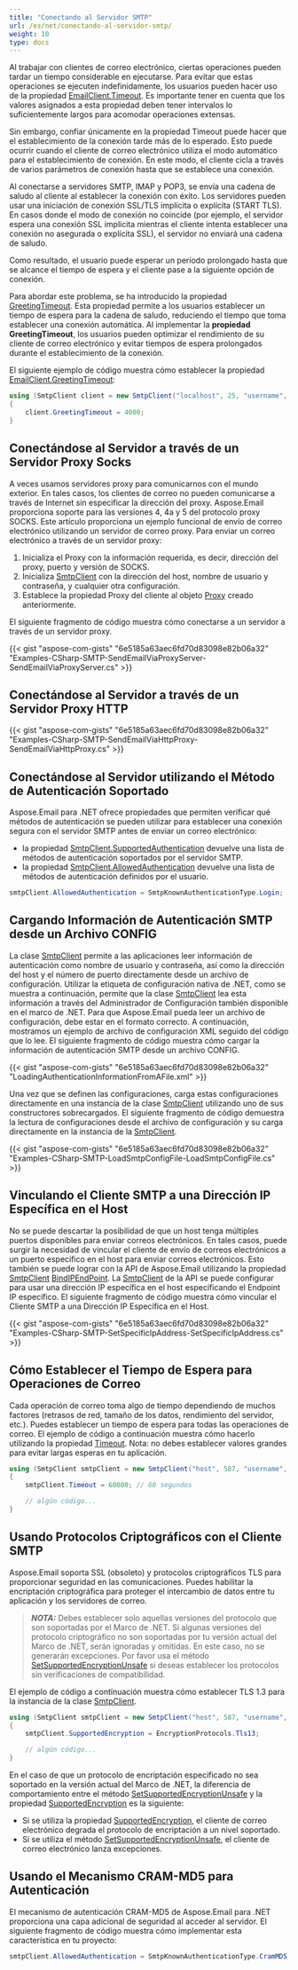 ```yaml
---
title: "Conectando al Servidor SMTP"
url: /es/net/conectando-al-servidor-smtp/
weight: 10
type: docs
---
```


Al trabajar con clientes de correo electrónico, ciertas operaciones pueden tardar un tiempo considerable en ejecutarse. Para evitar que estas operaciones se ejecuten indefinidamente, los usuarios pueden hacer uso de la propiedad [EmailClient.Timeout](https://reference.aspose.com/email/net/aspose.email.clients/emailclient/timeout/). Es importante tener en cuenta que los valores asignados a esta propiedad deben tener intervalos lo suficientemente largos para acomodar operaciones extensas.

Sin embargo, confiar únicamente en la propiedad Timeout puede hacer que el establecimiento de la conexión tarde más de lo esperado. Esto puede ocurrir cuando el cliente de correo electrónico utiliza el modo automático para el establecimiento de conexión. En este modo, el cliente cicla a través de varios parámetros de conexión hasta que se establece una conexión.

Al conectarse a servidores SMTP, IMAP y POP3, se envía una cadena de saludo al cliente al establecer la conexión con éxito. Los servidores pueden usar una iniciación de conexión SSL/TLS implícita o explícita (START TLS). En casos donde el modo de conexión no coincide (por ejemplo, el servidor espera una conexión SSL implícita mientras el cliente intenta establecer una conexión no asegurada o explícita SSL), el servidor no enviará una cadena de saludo.

Como resultado, el usuario puede esperar un período prolongado hasta que se alcance el tiempo de espera y el cliente pase a la siguiente opción de conexión.

Para abordar este problema, se ha introducido la propiedad [GreetingTimeout](https://reference.aspose.com/email/net/aspose.email.clients/emailclient/greetingtimeout/). Esta propiedad permite a los usuarios establecer un tiempo de espera para la cadena de saludo, reduciendo el tiempo que toma establecer una conexión automática. Al implementar la **propiedad GreetingTimeout**, los usuarios pueden optimizar el rendimiento de su cliente de correo electrónico y evitar tiempos de espera prolongados durante el establecimiento de la conexión.

El siguiente ejemplo de código muestra cómo establecer la propiedad [EmailClient.GreetingTimeout](https://reference.aspose.com/email/net/aspose.email.clients/emailclient/greetingtimeout/):

```cs
using (SmtpClient client = new SmtpClient("localhost", 25, "username", "password"))
{
    client.GreetingTimeout = 4000;
}
```

## **Conectándose al Servidor a través de un Servidor Proxy Socks**

A veces usamos servidores proxy para comunicarnos con el mundo exterior. En tales casos, los clientes de correo no pueden comunicarse a través de Internet sin especificar la dirección del proxy. Aspose.Email proporciona soporte para las versiones 4, 4a y 5 del protocolo proxy SOCKS. Este artículo proporciona un ejemplo funcional de envío de correo electrónico utilizando un servidor de correo proxy. Para enviar un correo electrónico a través de un servidor proxy:

1. Inicializa el Proxy con la información requerida, es decir, dirección del proxy, puerto y versión de SOCKS.
1. Inicializa [SmtpClient](https://reference.aspose.com/email/net/aspose.email.clients.smtp/smtpclient/) con la dirección del host, nombre de usuario y contraseña, y cualquier otra configuración.
1. Establece la propiedad Proxy del cliente al objeto [Proxy](https://reference.aspose.com/email/net/aspose.email.clients/proxy/) creado anteriormente.

El siguiente fragmento de código muestra cómo conectarse a un servidor a través de un servidor proxy.

{{< gist "aspose-com-gists" "6e5185a63aec6fd70d83098e82b06a32" "Examples-CSharp-SMTP-SendEmailViaProxyServer-SendEmailViaProxyServer.cs" >}}

## **Conectándose al Servidor a través de un Servidor Proxy HTTP**

{{< gist "aspose-com-gists" "6e5185a63aec6fd70d83098e82b06a32" "Examples-CSharp-SMTP-SendEmailViaHttpProxy-SendEmailViaHttpProxy.cs" >}}

## **Conectándose al Servidor utilizando el Método de Autenticación Soportado**

Aspose.Email para .NET ofrece propiedades que permiten verificar qué métodos de autenticación se pueden utilizar para establecer una conexión segura con el servidor SMTP antes de enviar un correo electrónico:

-   la propiedad [SmtpClient.SupportedAuthentication](https://reference.aspose.com/email/net/aspose.email.clients.smtp/smtpclient/supportedauthentication/) devuelve una lista de métodos de autenticación soportados por el servidor SMTP.
-   la propiedad [SmtpClient.AllowedAuthentication](https://reference.aspose.com/email/net/aspose.email.clients.smtp/smtpclient/allowedauthentication/) devuelve una lista de métodos de autenticación definidos por el usuario.

```cs
smtpClient.AllowedAuthentication = SmtpKnownAuthenticationType.Login;
```

## **Cargando Información de Autenticación SMTP desde un Archivo CONFIG**

La clase [SmtpClient](https://reference.aspose.com/email/net/aspose.email.clients.smtp/smtpclient/) permite a las aplicaciones leer información de autenticación como nombre de usuario y contraseña, así como la dirección del host y el número de puerto directamente desde un archivo de configuración. Utilizar la etiqueta de configuración nativa de .NET, como se muestra a continuación, permite que la clase [SmtpClient](https://reference.aspose.com/email/net/aspose.email.clients.smtp/smtpclient/) lea esta información a través del Administrador de Configuración también disponible en el marco de .NET. Para que Aspose.Email pueda leer un archivo de configuración, debe estar en el formato correcto. A continuación, mostramos un ejemplo de archivo de configuración XML seguido del código que lo lee. El siguiente fragmento de código muestra cómo cargar la información de autenticación SMTP desde un archivo CONFIG.

{{< gist "aspose-com-gists" "6e5185a63aec6fd70d83098e82b06a32" "LoadingAuthenticationInformationFromAFile.xml" >}}

Una vez que se definen las configuraciones, carga estas configuraciones directamente en una instancia de la clase [SmtpClient](https://reference.aspose.com/email/net/aspose.email.clients.smtp/smtpclient/) utilizando uno de sus constructores sobrecargados. El siguiente fragmento de código demuestra la lectura de configuraciones desde el archivo de configuración y su carga directamente en la instancia de la [SmtpClient](https://reference.aspose.com/email/net/aspose.email.clients.smtp/smtpclient/).

{{< gist "aspose-com-gists" "6e5185a63aec6fd70d83098e82b06a32" "Examples-CSharp-SMTP-LoadSmtpConfigFile-LoadSmtpConfigFile.cs" >}}

## **Vinculando el Cliente SMTP a una Dirección IP Específica en el Host**

No se puede descartar la posibilidad de que un host tenga múltiples puertos disponibles para enviar correos electrónicos. En tales casos, puede surgir la necesidad de vincular el cliente de envío de correos electrónicos a un puerto específico en el host para enviar correos electrónicos. Esto también se puede lograr con la API de Aspose.Email utilizando la propiedad [SmtpClient](https://reference.aspose.com/email/net/aspose.email.clients.smtp/smtpclient/) [BindIPEndPoint](https://apireference.aspose.com/email/net/aspose.email.clients/emailclient/events/bindipendpoint). La [SmtpClient](https://reference.aspose.com/email/net/aspose.email.clients.smtp/smtpclient/) de la API se puede configurar para usar una dirección IP específica en el host especificando el Endpoint IP específico. El siguiente fragmento de código muestra cómo vincular el Cliente SMTP a una Dirección IP Específica en el Host.

{{< gist "aspose-com-gists" "6e5185a63aec6fd70d83098e82b06a32" "Examples-CSharp-SMTP-SetSpecificIpAddress-SetSpecificIpAddress.cs" >}}

## **Cómo Establecer el Tiempo de Espera para Operaciones de Correo**

Cada operación de correo toma algo de tiempo dependiendo de muchos factores (retrasos de red, tamaño de los datos, rendimiento del servidor, etc.). Puedes establecer un tiempo de espera para todas las operaciones de correo. El ejemplo de código a continuación muestra cómo hacerlo utilizando la propiedad [Timeout](https://reference.aspose.com/email/net/aspose.email.clients/emailclient/timeout/). Nota: no debes establecer valores grandes para evitar largas esperas en tu aplicación.

```csharp
using (SmtpClient smtpClient = new SmtpClient("host", 587, "username", "password", SecurityOptions.SSLExplicit))
{
    smtpClient.Timeout = 60000; // 60 segundos

    // algún código...
}
```

## **Usando Protocolos Criptográficos con el Cliente SMTP**

Aspose.Email soporta SSL (obsoleto) y protocolos criptográficos TLS para proporcionar seguridad en las comunicaciones. Puedes habilitar la encriptación criptográfica para proteger el intercambio de datos entre tu aplicación y los servidores de correo.

> **_NOTA:_** Debes establecer solo aquellas versiones del protocolo que son soportadas por el Marco de .NET. Si algunas versiones del protocolo criptográfico no son soportadas por tu versión actual del Marco de .NET, serán ignoradas y omitidas. En este caso, no se generarán excepciones. Por favor usa el método [SetSupportedEncryptionUnsafe](https://reference.aspose.com/email/net/aspose.email.clients/emailclient/setsupportedencryptionunsafe/#setsupportedencryptionunsafe) si deseas establecer los protocolos sin verificaciones de compatibilidad.

El ejemplo de código a continuación muestra cómo establecer TLS 1.3 para la instancia de la clase [SmtpClient](https://reference.aspose.com/email/net/aspose.email.clients.smtp/smtpclient/).

```csharp
using (SmtpClient smtpClient = new SmtpClient("host", 587, "username", "password", SecurityOptions.SSLExplicit))
{
    smtpClient.SupportedEncryption = EncryptionProtocols.Tls13;

    // algún código...
}
```

En el caso de que un protocolo de encriptación especificado no sea soportado en la versión actual del Marco de .NET, la diferencia de comportamiento entre el método [SetSupportedEncryptionUnsafe](https://reference.aspose.com/email/net/aspose.email.clients/emailclient/setsupportedencryptionunsafe/#setsupportedencryptionunsafe) y la propiedad [SupportedEncryption](https://reference.aspose.com/email/net/aspose.email.clients/emailclient/supportedencryption/) es la siguiente:

-   Si se utiliza la propiedad [SupportedEncryption](https://reference.aspose.com/email/net/aspose.email.clients/emailclient/supportedencryption/), el cliente de correo electrónico degrada el protocolo de encriptación a un nivel soportado.
-   Si se utiliza el método [SetSupportedEncryptionUnsafe](https://reference.aspose.com/email/net/aspose.email.clients/emailclient/setsupportedencryptionunsafe/#setsupportedencryptionunsafe), el cliente de correo electrónico lanza excepciones.

## **Usando el Mecanismo CRAM-MD5 para Autenticación**

El mecanismo de autenticación CRAM-MD5 de Aspose.Email para .NET proporciona una capa adicional de seguridad al acceder al servidor. El siguiente fragmento de código muestra cómo implementar esta característica en tu proyecto:

```cs
smtpClient.AllowedAuthentication = SmtpKnownAuthenticationType.CramMD5;
```

